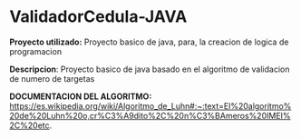 # ValidadorCedula-JAVA

**Proyecto utilizado:**  Proyecto basico de java, para, la creacion de logica de programacion 

**Descripcion**: Proyecto basico de java basado en el algoritmo de validacion de numero de targetas

**DOCUMENTACION DEL ALGORITMO:** https://es.wikipedia.org/wiki/Algoritmo_de_Luhn#:~:text=El%20algoritmo%20de%20Luhn%20o,cr%C3%A9dito%2C%20n%C3%BAmeros%20IMEI%2C%20etc.
